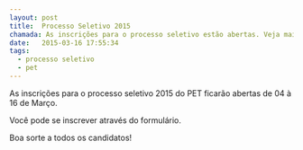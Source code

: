 ```yaml
---
layout: post
title:  Processo Seletivo 2015
chamada: As inscrições para o processo seletivo estão abertas. Veja mais informações.
date:   2015-03-16 17:55:34
tags:
  - processo seletivo
  - pet
---
```

As inscrições para o processo seletivo 2015 do PET ficarão abertas de 04 à 16 de Março.

Você pode se inscrever através do formulário.

Boa sorte a todos os candidatos!